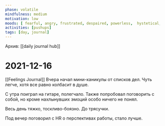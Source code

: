 ```yaml
---
phase: volatile
mindfulness: medium
motivation: low
moods: [ fearful, angry, frustrated, despaired, powerless,  hystetical, dismayed,  agonizing, frustrated, worried, scared,  hopeful]
activities: [pushups]
tags: [day, journal]
---
```

Архив: [[daily journal hub]]
# 2021-12-16
[[Feelings Journal]]
Вчера начал мини-каникулы от списков дел.
Чуть легче, хотя все равно колбасит в душе.

С утра поиграл на гитаре, полегчало.
Также попробовал поговорить с собой, но кроме нахлынувших эмоций особо ничего не понял.

Весь день тяжко, тоскливо-боязно. До трясучки.

Под вечер поговорил с HR о перспективах работы, стало лучше.

